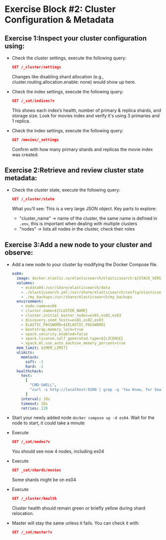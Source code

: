 # Exercise Block #2: Cluster Configuration & Metadata

## Exercise 1:Inspect your cluster configuration using:

- Check the cluster settings, execute the following query:
  ```json
  GET /_cluster/settings
  ```
  
  Changes like disabling shard allocation (e.g., cluster.routing.allocation.enable: none) would show up here.
  
- Check the index settings, execute the following query:
  ```json
  GET /_cat/indices?v
  ```
  
  This shows each index’s health, number of primary & replica shards, and storage size.
  Look for movies index and verify it's using 3 primaries and 1 replica.
  
- Check the index settings, execute the following query:
  ```json
  GET /movies/_settings
  ```
  
  Confirm with how many primary shards and replicas the movie index was created.
  
## Exercise 2:Retrieve and review cluster state metadata:

- Check the cluster state, execute the following query:
  ```json
  GET /_cluster/state
  ```
  
  What you’ll see: This is a very large JSON object. Key parts to explore:
  - "cluster_name" → name of the cluster, the same name is defined in `.env`, this is important when dealing with multiple clusters
  - "nodes" → lists all nodes in the cluster, check their roles

## Exercise 3:Add a new node to your cluster and observe:

- Add a new node to your cluster by modifying the Docker Compose file.
  ```yaml
  es04:
    image: docker.elastic.co/elasticsearch/elasticsearch:${STACK_VERSION}
    volumes:
      - esdata04:/usr/share/elasticsearch/data
      - ./elasticsearch.yml:/usr/share/elasticsearch/config/elasticsearch.yml
      - ./my_backups:/usr/share/elasticsearch/my_backups
    environment:
      - node.name=es04
      - cluster.name=${CLUSTER_NAME}
      - cluster.initial_master_nodes=es01,es02,es03
      - discovery.seed_hosts=es01,es02,es03
      - ELASTIC_PASSWORD=${ELASTIC_PASSWORD}
      - bootstrap.memory_lock=true
      - xpack.security.enabled=false
      - xpack.license.self_generated.type=${LICENSE}
      - xpack.ml.use_auto_machine_memory_percent=true
    mem_limit: ${MEM_LIMIT}
    ulimits:
      memlock:
        soft: -1
        hard: -1
    healthcheck:
      test:
        [
          "CMD-SHELL",
          "curl -s http://localhost:9200 | grep -q 'You Know, for Search'",
        ]
      interval: 10s
      timeout: 10s
      retries: 120
  ```
  
- Start your newly added node `docker compose up -d es04`. Wait for the node to start, it could take a minute
  
- Execute
  ```json
  GET /_cat/nodes?v
  ```
  
  You should see now 4 nodes, including es04

- Execute
  ```json
  GET _cat/shards/movies
  ```
  Some shards might be on es04
  
- Execute
  ```json
  GET /_cluster/health
  ```
  Cluster health should remain green or briefly yellow during shard relocation.
  
- Master will stay the same unless it fails. You can check it with:
  ```json
  GET /_cat/master?v
  ```
  
